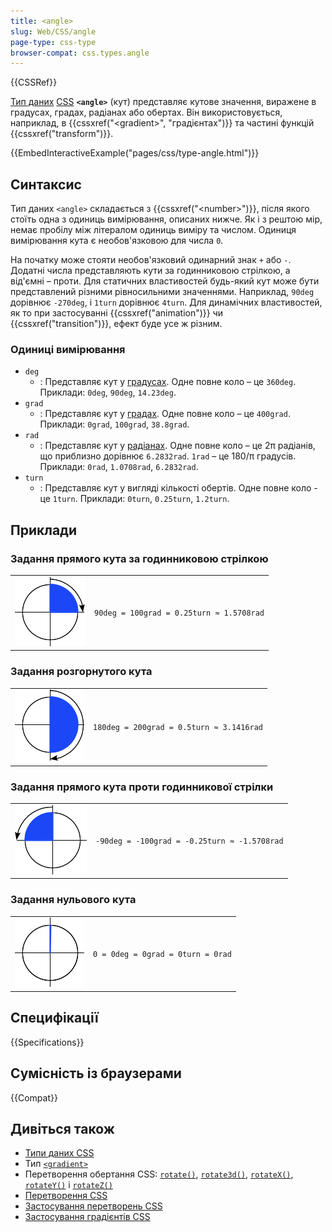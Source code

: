 ```yaml
---
title: <angle>
slug: Web/CSS/angle
page-type: css-type
browser-compat: css.types.angle
---
```


{{CSSRef}}

[Тип даних](/uk/docs/Web/CSS/CSS_Types) [CSS](/uk/docs/Web/CSS) **`<angle>`** (кут) представляє кутове значення, виражене в градусах, градах, радіанах або обертах. Він використовується, наприклад, в {{cssxref("&lt;gradient&gt;", "градієнтах")}} та частині функцій {{cssxref("transform")}}.

{{EmbedInteractiveExample("pages/css/type-angle.html")}}

## Синтаксис

Тип даних `<angle>` складається з {{cssxref("&lt;number&gt;")}}, після якого стоїть одна з одиниць вимірювання, описаних нижче. Як і з рештою мір, немає пробілу між літералом одиниць виміру та числом. Одиниця вимірювання кута є необов'язковою для числа `0`.

На початку може стояти необов'язковий одинарний знак `+` або `-`. Додатні числа представляють кути за годинниковою стрілкою, а від'ємні – проти. Для статичних властивостей будь-який кут може бути представлений різними рівносильними значеннями. Наприклад, `90deg` дорівнює `-270deg`, і `1turn` дорівнює `4turn`. Для динамічних властивостей, як то при застосуванні {{cssxref("animation")}} чи {{cssxref("transition")}}, ефект буде усе ж різним.

### Одиниці вимірювання

- `deg`
  - : Представляє кут у [градусах](<https://uk.wikipedia.org/wiki/%D0%93%D1%80%D0%B0%D0%B4%D1%83%D1%81_(%D0%B3%D0%B5%D0%BE%D0%BC%D0%B5%D1%82%D1%80%D1%96%D1%8F)>). Одне повне коло – це `360deg`. Приклади: `0deg`, `90deg`, `14.23deg`.
- `grad`
  - : Представляє кут у [градах](<https://uk.wikipedia.org/wiki/%D0%93%D1%80%D0%B0%D0%B4_(%D0%BE%D0%B4%D0%B8%D0%BD%D0%B8%D1%86%D1%8F_%D0%B2%D0%B8%D0%BC%D1%96%D1%80%D1%8E%D0%B2%D0%B0%D0%BD%D0%BD%D1%8F)>). Одне повне коло – це `400grad`. Приклади: `0grad`, `100grad`, `38.8grad`.
- `rad`
  - : Представляє кут у [радіанах](https://uk.wikipedia.org/wiki/%D0%A0%D0%B0%D0%B4%D1%96%D0%B0%D0%BD). Одне повне коло – це 2π радіанів, що приблизно дорівнює `6.2832rad`. `1rad` – це 180/π градусів. Приклади: `0rad`, `1.0708rad`, `6.2832rad`.
- `turn`
  - : Представляє кут у вигляді кількості обертів. Одне повне коло - це `1turn`. Приклади: `0turn`, `0.25turn`, `1.2turn`.

## Приклади

### Задання прямого кута за годинниковою стрілкою

<table class="standard-table">
  <tbody>
    <tr>
      <td><img class="default internal" src="angle90.png" /></td>
      <td><code>90deg = 100grad = 0.25turn ≈ 1.5708rad</code></td>
    </tr>
  </tbody>
</table>

### Задання розгорнутого кута

<table class="standard-table">
  <tbody>
    <tr>
      <td><img class="default internal" src="angle180.png" /></td>
      <td><code>180deg = 200grad = 0.5turn ≈ 3.1416rad</code></td>
    </tr>
  </tbody>
</table>

### Задання прямого кута проти годинникової стрілки

<table class="standard-table">
  <tbody>
    <tr>
      <td><img class="default internal" src="angleminus90.png" /></td>
      <td><code>-90deg = -100grad = -0.25turn ≈ -1.5708rad</code></td>
    </tr>
  </tbody>
</table>

### Задання нульового кута

<table class="standard-table">
  <tbody>
    <tr>
      <td><img class="default internal" src="angle0.png" /></td>
      <td><code>0 = 0deg = 0grad = 0turn = 0rad</code></td>
    </tr>
  </tbody>
</table>

## Специфікації

{{Specifications}}

## Сумісність із браузерами

{{Compat}}

## Дивіться також

- [Типи даних CSS](/uk/docs/Web/CSS/CSS_Types)
- Тип [`<gradient>`](/uk/docs/Web/CSS/gradient)
- Перетворення обертання CSS: [`rotate()`](/uk/docs/Web/CSS/transform-function/rotate), [`rotate3d()`](/uk/docs/Web/CSS/transform-function/rotate3d), [`rotateX()`](/uk/docs/Web/CSS/transform-function/rotateX), [`rotateY()`](/uk/docs/Web/CSS/transform-function/rotateY) і [`rotateZ()`](/uk/docs/Web/CSS/transform-function/rotateZ)
- [Перетворення CSS](/uk/docs/Web/CSS/CSS_transforms)
- [Застосування перетворень CSS](/uk/docs/Web/CSS/CSS_transforms/Using_CSS_transforms)
- [Застосування градієнтів CSS](/uk/docs/Web/CSS/CSS_images/Using_CSS_gradients)
